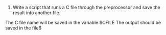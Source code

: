 1. Write a script that runs a C file through the preprocessor and save the result into another file.

The C file name will be saved in the variable $CFILE
The output should be saved in the file6
